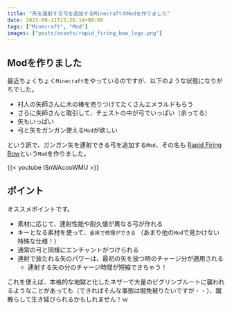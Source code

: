 ```yaml
---
title: "矢を連射する弓を追加するMinecraftのModを作りました"
date: 2023-09-11T22:26:14+09:00
tags: ["Minecraft", "Mod"]
images: ["posts/assets/rapid_firing_bow_logo.png"]
---
```


## Modを作りました

最近ちょくちょく`Minecraft`をやっているのですが、以下のような状態になりがちでした。

* 村人の矢師さんに木の棒を売りつけてたくさんエメラルドもらう
* さらに矢師さんと取引して、チェストの中が弓でいっぱい（余ってる）
* 矢もいっぱい
* 弓と矢をガンガン使える`Mod`が欲しい

という訳で、ガンガン矢を連射できる弓を追加する`Mod`、その名も [Rapid Firing Bow](https://www.curseforge.com/minecraft/mc-mods/rapid-firing-bow)という`Mod`を作りました。

{{< youtube ISnWAcooWMU >}}

## ポイント

オススメポイントです。

* 素材に応じて、連射性能や耐久値が異なる弓が作れる
* キーとなる素材を使って、`金床で修理ができる` （あまり他の`Mod`で見かけない特殊な仕様！）
* 通常の弓と同様にエンチャントがつけられる
* 連射で放たれる矢のパワーは、最初の矢を放つ時のチャージ分が適用される
  * 連射する矢の分のチャージ時間が短縮できちゃう！

これを使えば、本格的な地獄と化したネザーで大量のピグリンブルートに襲われるようなことがあっても（できればそんな事態は御免被りたいですが・・）、蹴散らして生き延びられるかもしれません！ｗ



